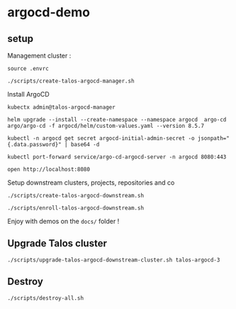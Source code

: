 # argocd-demo

## setup

Management cluster :

```
source .envrc

./scripts/create-talos-argocd-manager.sh
```

Install ArgoCD

```
kubectx admin@talos-argocd-manager

helm upgrade --install --create-namespace --namespace argocd  argo-cd argo/argo-cd -f argocd/helm/custom-values.yaml --version 8.5.7

kubectl -n argocd get secret argocd-initial-admin-secret -o jsonpath="{.data.password}" | base64 -d

kubectl port-forward service/argo-cd-argocd-server -n argocd 8080:443

open http://localhost:8080
```



Setup downstream clusters, projects, repositories and co

```
./scripts/create-talos-argocd-downstream.sh

./scripts/enroll-talos-argocd-downstream.sh
```

Enjoy with demos on the `docs/` folder !

## Upgrade Talos cluster

```
./scripts/upgrade-talos-argocd-downstream-cluster.sh talos-argocd-3
```

## Destroy

```
./scripts/destroy-all.sh
```